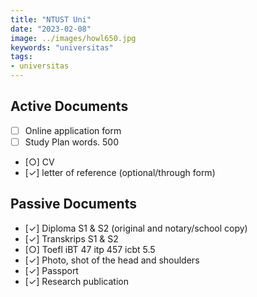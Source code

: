 ```yaml
---
title: "NTUST Uni"
date: "2023-02-08"
image: ../images/howl650.jpg
keywords: "universitas"
tags:
- universitas
---
```

## Active Documents
- [ ] Online application form
- [ ] Study Plan words. 500
- [○] CV
- [✓] letter of reference (optional/through form)


## Passive Documents
- [✓] Diploma S1 & S2 (original and notary/school copy)
- [✓] Transkrips S1 & S2
- [○] Toefl iBT 47 itp 457 icbt 5.5
- [✓] Photo, shot of the head and shoulders
- [✓] Passport
- [✓] Research publication
